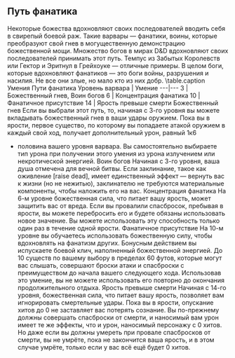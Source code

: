 <!-- TODO: Formatting -->
## Путь фанатика
Некоторые божества вдохновляют своих последователей вводить себя в свирепый боевой раж. Такие варвары — фанатики, воины, которые преобразуют свой гнев в могущественную демонстрацию божественной мощи.
Множество богов в мирах D&D вдохновляют своих последователей принимать этот путь. Темпус из
Забытых Королевств или Гектор и Эритнул в Грейхоуке — отличные примеры. В целом боги, которые вдохновляют фанатиков — это боги войны, разрушения и насилия. Не все они злые, но мало кто из них добр.
\table.caption Умения Пути фанатика
Уровень варвара | Умение
---|---
3 | Божественный гнев, Воин богов
6 | Концентрация фанатика
10 | Фанатичное присутствие
14 | Ярость превыше смерти
Божественный гнев
Если вы выбрали этот путь, то, начиная с 3-го уровня вы можете вкладывать божественный гнев в ваши удары оружием. Пока вы в ярости, первое существо, по которому вы попадаете атакой оружием в каждый свой ход, получает дополнительный урон, равный 1к6
- половина вашего уровня варвара. Вы самостоятельно выбираете тип урона при получении этого умения из урона излучением или некротической энергией.
Воин богов
Начиная с 3-го уровня, ваша душа отмечена для вечной битвы. Если заклинание, такое как оживление
[raise dead], имеет единственный эффект — вернуть вас к жизни (но не нежитью), заклинателю не требуются материальные компоненты, чтобы наложить его на вас.
Концентрация фанатика
На 6-м уровне божественная сила, что питает вашу ярость, может защитить вас от вреда. Если вы провалили спасбросок, пребывая в ярости, вы можете перебросить его и будете обязаны использовать новое значение. Вы можете использовать эту способность только один раз в течение одной ярости.
Фанатичное присутствие
На 10-м уровне вы обучаетесь использовать божественную силу, чтобы вдохновлять на фанатизм других. Бонусным действием вы испускаете боевой клич, наполненный божественной энергией. До 10
существ по вашему выбору в пределах 60 футов, которые могут вас слышать, совершают броски атаки и спасброски с преимуществом до начала вашего следующего хода.
Использовав это умение, вы не можете использовать его повторно до окончания продолжительного отдыха.
Ярость превыше смерти
Начиная с 14-го уровня, божественная сила, что питает вашу ярость, позволяет вам игнорировать смертельные удары.
Пока вы в ярости, опускание хитов до 0 не заставляет вас потерять сознание. Вы по-прежнему должны совершать спасброски от смерти, и наносимый вам урон имеет те же эффекты, что и урон, наносимый персонажу с 0 хитов. Но даже если вы должны умереть при провале спасбросков от смерти, вы не умрёте, пока не закончится ваша ярость, и в этом случае умрёте, только если у вас всё ещё будет 0 хитов.
